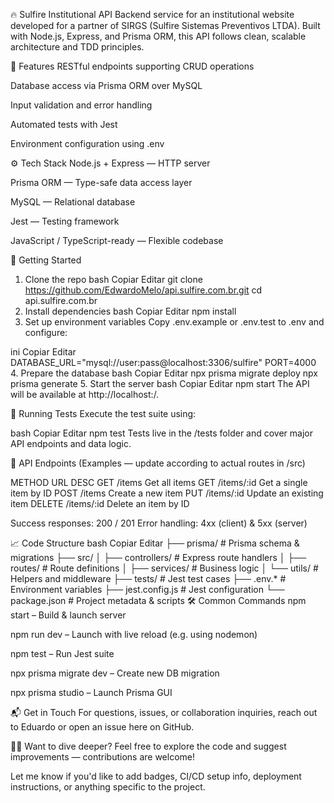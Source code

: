 🔥 Sulfire Institutional API
Backend service for an institutional website developed for a partner of SIRGS (Sulfire Sistemas Preventivos LTDA).
Built with Node.js, Express, and Prisma ORM, this API follows clean, scalable architecture and TDD principles.

🚀 Features
RESTful endpoints supporting CRUD operations

Database access via Prisma ORM over MySQL

Input validation and error handling

Automated tests with Jest

Environment configuration using .env

⚙️ Tech Stack
Node.js + Express — HTTP server

Prisma ORM — Type-safe data access layer

MySQL — Relational database

Jest — Testing framework

JavaScript / TypeScript-ready — Flexible codebase

🧩 Getting Started
1. Clone the repo
bash
Copiar
Editar
git clone https://github.com/EdwardoMelo/api.sulfire.com.br.git
cd api.sulfire.com.br
2. Install dependencies
bash
Copiar
Editar
npm install
3. Set up environment variables
Copy .env.example or .env.test to .env and configure:

ini
Copiar
Editar
DATABASE_URL="mysql://user:pass@localhost:3306/sulfire"
PORT=4000
4. Prepare the database
bash
Copiar
Editar
npx prisma migrate deploy
npx prisma generate
5. Start the server
bash
Copiar
Editar
npm start
The API will be available at http://localhost:<PORT>/.

🧪 Running Tests
Execute the test suite using:

bash
Copiar
Editar
npm test
Tests live in the /tests folder and cover major API endpoints and data logic.

📝 API Endpoints
(Examples — update according to actual routes in /src)

METHOD	URL	DESC
GET	/items	Get all items
GET	/items/:id	Get a single item by ID
POST	/items	Create a new item
PUT	/items/:id	Update an existing item
DELETE	/items/:id	Delete an item by ID

Success responses: 200 / 201
Error handling: 4xx (client) & 5xx (server)

📈 Code Structure
bash
Copiar
Editar
├── prisma/          # Prisma schema & migrations
├── src/
│   ├── controllers/ # Express route handlers
│   ├── routes/      # Route definitions
│   ├── services/    # Business logic
│   └── utils/       # Helpers and middleware
├── tests/           # Jest test cases
├── .env.*           # Environment variables
├── jest.config.js   # Jest configuration
└── package.json     # Project metadata & scripts
🛠 Common Commands
npm start – Build & launch server

npm run dev – Launch with live reload (e.g. using nodemon)

npm test – Run Jest suite

npx prisma migrate dev – Create new DB migration

npx prisma studio – Launch Prisma GUI

📬 Get in Touch
For questions, issues, or collaboration inquiries, reach out to Eduardo or open an issue here on GitHub.

👷‍♂️ Want to dive deeper? Feel free to explore the code and suggest improvements — contributions are welcome!

Let me know if you'd like to add badges, CI/CD setup info, deployment instructions, or anything specific to the project.
